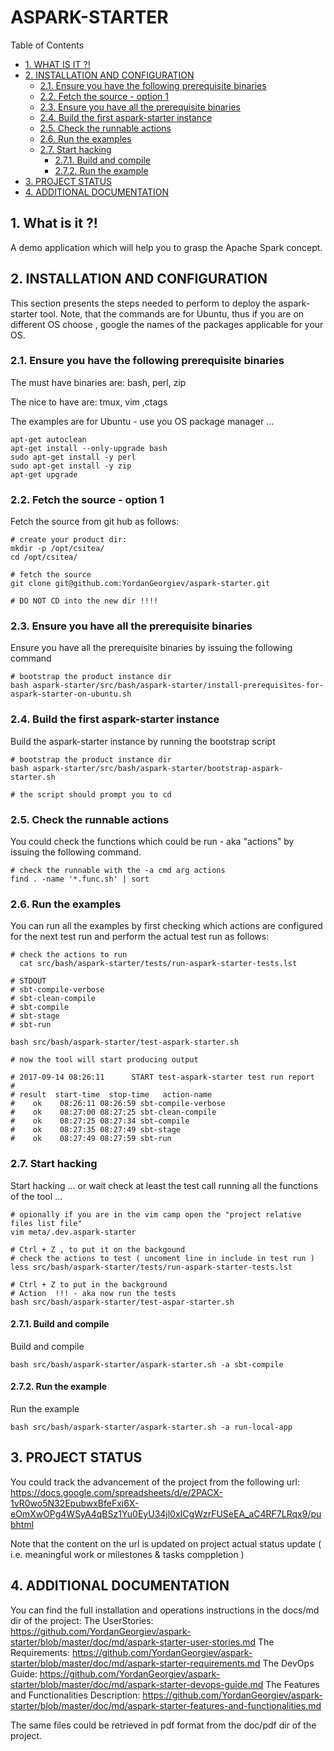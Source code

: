 #  ASPARK-STARTER


Table of Contents

  * [1. WHAT IS IT ?!](#1-what-is-it-)
  * [2. INSTALLATION AND CONFIGURATION](#2-installation-and-configuration)
    * [2.1. Ensure you have the following prerequisite binaries](#21-ensure-you-have-the-following-prerequisite-binaries)
    * [2.2. Fetch the source - option 1](#22-fetch-the-source--option-1)
    * [2.3. Ensure you have all the prerequisite binaries](#23-ensure-you-have-all-the-prerequisite-binaries)
    * [2.4. Build the first aspark-starter instance](#24-build-the-first-aspark-starter-instance)
    * [2.5. Check the runnable actions](#25-check-the-runnable-actions)
    * [2.6. Run the examples](#26-run-the-examples)
    * [2.7. Start hacking](#27-start-hacking)
      * [2.7.1. Build and compile](#271-build-and-compile)
      * [2.7.2. Run the example](#272-run-the-example)
  * [3. PROJECT STATUS](#3-project-status)
  * [4. ADDITIONAL DOCUMENTATION](#4-additional-documentation)


    

## 1. What is it ?!
A demo application which will help you to grasp the Apache Spark concept. 

    

## 2. INSTALLATION AND CONFIGURATION
This section presents the steps needed to perform to deploy the aspark-starter tool. Note, that the commands are for Ubuntu, thus if you are on different OS choose , google the names of the packages applicable for your OS. 

    

### 2.1. Ensure you have the following prerequisite binaries
The must have binaries are:
 bash, perl, zip

The nice to have are:
 tmux, vim ,ctags

The examples are for Ubuntu - use you OS package manager …

    apt-get autoclean
    apt-get install --only-upgrade bash
    sudo apt-get install -y perl
    sudo apt-get install -y zip
    apt-get upgrade
    
    

### 2.2. Fetch the source - option 1
Fetch the source from git hub as follows:

    # create your product dir:
    mkdir -p /opt/csitea/
    cd /opt/csitea/
    
    # fetch the source
    git clone git@github.com:YordanGeorgiev/aspark-starter.git
    
    # DO NOT CD into the new dir !!!!

### 2.3. Ensure you have all the prerequisite binaries
Ensure you have all the prerequisite binaries by issuing the following command

    # bootstrap the product instance dir
    bash aspark-starter/src/bash/aspark-starter/install-prerequisites-for-aspark-starter-on-ubuntu.sh

### 2.4. Build the first aspark-starter instance
Build the aspark-starter instance by running the bootstrap script

    # bootstrap the product instance dir
    bash aspark-starter/src/bash/aspark-starter/bootstrap-aspark-starter.sh
    
    # the script should prompt you to cd 

### 2.5. Check the runnable actions
You could check the functions which could be run - aka "actions" by issuing the following command. 

    # check the runnable with the -a cmd arg actions 
    find . -name '*.func.sh' | sort

### 2.6. Run the examples
You can run all the examples by first checking which actions are configured for the next test run and perform the actual test run as follows:

    # check the actions to run
      cat src/bash/aspark-starter/tests/run-aspark-starter-tests.lst
    
    # STDOUT
    # sbt-compile-verbose
    # sbt-clean-compile
    # sbt-compile
    # sbt-stage
    # sbt-run
    
    bash src/bash/aspark-starter/test-aspark-starter.sh
    
    # now the tool will start producing output
    
    # 2017-09-14 08:26:11      START test-aspark-starter test run report
    # 
    # result  start-time  stop-time   action-name
    #    ok    08:26:11 08:26:59 sbt-compile-verbose
    #    ok    08:27:00 08:27:25 sbt-clean-compile
    #    ok    08:27:25 08:27:34 sbt-compile
    #    ok    08:27:35 08:27:49 sbt-stage
    #    ok    08:27:49 08:27:59 sbt-run

### 2.7. Start hacking
Start hacking … or wait check at least the test call running all the functions of the tool … 

    # opionally if you are in the vim camp open the "project relative files list file"
    vim meta/.dev.aspark-starter
    
    # Ctrl + Z , to put it on the backgound
    # check the actions to test ( uncoment line in include in test run ) 
    less src/bash/aspark-starter/tests/run-aspark-starter-tests.lst
    
    # Ctrl + Z to put in the background
    # Action  !!! - aka now run the tests
    bash src/bash/aspark-starter/test-aspar-starter.sh

#### 2.7.1. Build and compile
Build and compile

    bash src/bash/aspark-starter/aspark-starter.sh -a sbt-compile

#### 2.7.2. Run the example
Run the example

    bash src/bash/aspark-starter/aspark-starter.sh -a run-local-app

## 3. PROJECT STATUS
You could track the advancement of the project from the following url:
https://docs.google.com/spreadsheets/d/e/2PACX-1vR0wo5N32EpubwxBfeFxi6X-eOmXwOPg4WSyA4qBSz1Yu0EyU34jl0xICgWzrFUSeEA_aC4RF7LRqx9/pubhtml

Note that the content on the url is updated on project actual status update ( i.e. meaningful work or milestones &amp; tasks comppletion ) 

    

## 4. ADDITIONAL DOCUMENTATION
You can find the full installation and operations instructions in the docs/md dir of the project:
The UserStories:
https://github.com/YordanGeorgiev/aspark-starter/blob/master/doc/md/aspark-starter-user-stories.md
The Requirements:
https://github.com/YordanGeorgiev/aspark-starter/blob/master/doc/md/aspark-starter-requirements.md
The DevOps Guide:
https://github.com/YordanGeorgiev/aspark-starter/blob/master/doc/md/aspark-starter-devops-guide.md
The Features and Functionalities Description:
https://github.com/YordanGeorgiev/aspark-starter/blob/master/doc/md/aspark-starter-features-and-functionalities.md

The same files could be retrieved in pdf format from the doc/pdf dir of the project.

    

